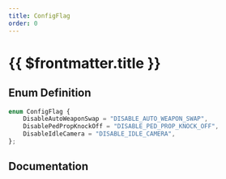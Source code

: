 ```yaml
---
title: ConfigFlag
order: 0
---
```


# {{ $frontmatter.title }}

<!--@include: ./configFlag_partial_header.md-->

## Enum Definition

```ts
enum ConfigFlag {
    DisableAutoWeaponSwap = "DISABLE_AUTO_WEAPON_SWAP",
    DisablePedPropKnockOff = "DISABLE_PED_PROP_KNOCK_OFF",
    DisableIdleCamera = "DISABLE_IDLE_CAMERA",
};
```

## Documentation

<!--@include: ./configFlag_partial_footer.md-->
